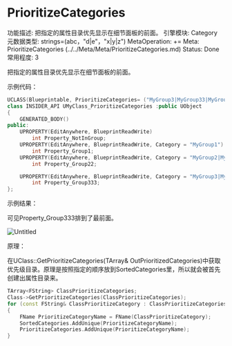 # PrioritizeCategories

功能描述: 把指定的属性目录优先显示在细节面板的前面。
引擎模块: Category
元数据类型: strings=(abc，"d|e"，"x|y|z")
MetaOperation: +=
Meta: PrioritizeCategories (../../Meta/Meta/PrioritizeCategories.md)
Status: Done
常用程度: 3

把指定的属性目录优先显示在细节面板的前面。

示例代码：

```cpp
UCLASS(Blueprintable, PrioritizeCategories= ("MyGroup3|MyGroup33|MyGroup333","MyGroup1"))
class INSIDER_API UMyClass_PrioritizeCategories :public UObject
{
	GENERATED_BODY()
public:
	UPROPERTY(EditAnywhere, BlueprintReadWrite)
		int Property_NotInGroup;
	UPROPERTY(EditAnywhere, BlueprintReadWrite, Category = "MyGroup1")
		int Property_Group1;
	UPROPERTY(EditAnywhere, BlueprintReadWrite, Category = "MyGroup2|MyGroup22")
		int Property_Group22;

	UPROPERTY(EditAnywhere, BlueprintReadWrite, Category = "MyGroup3|MyGroup33|MyGroup333")
		int Property_Group333;
};
```

示例结果：

可见Property_Group333排到了最前面。

![Untitled](PrioritizeCategories/Untitled.png)

原理：

在UClass::GetPrioritizeCategories(TArray<FString>& OutPrioritizedCategories)中获取优先级目录。原理是按照指定的顺序放到SortedCategories里，所以就会被首先创建出属性目录来。

```cpp
TArray<FString> ClassPrioritizeCategories;
Class->GetPrioritizeCategories(ClassPrioritizeCategories);
for (const FString& ClassPrioritizeCategory : ClassPrioritizeCategories)
{
	FName PrioritizeCategoryName = FName(ClassPrioritizeCategory);
	SortedCategories.AddUnique(PrioritizeCategoryName);
	PrioritizeCategories.AddUnique(PrioritizeCategoryName);
}

```